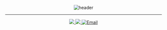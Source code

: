 <p align="center">
<img src="https://capsule-render.vercel.app/api?type=waving&color=timeGradient&height=300&section=header&text=Hey%20Everyone!🕹️&animation=fadeIn&fontSize=90" alt="header">
</p>

---
<p align="center">
<a href="https://www.instagram.com/nishant3454/">
  	<img src="https://www.vectorlogo.zone/logos/instagram/instagram-icon.svg"></img>
</a>
<a href="https://www.linkedin.com/in/nishant-sharma89/">
<img src="https://www.vectorlogo.zone/logos/linkedin/linkedin-icon.svg"></img>
</a>
<a href="mailto:nish95.sha@gmail.com">
  <img src="https://www.vectorlogo.zone/logos/gmail/gmail-icon.svg" alt="Email">
</a>
</p>
